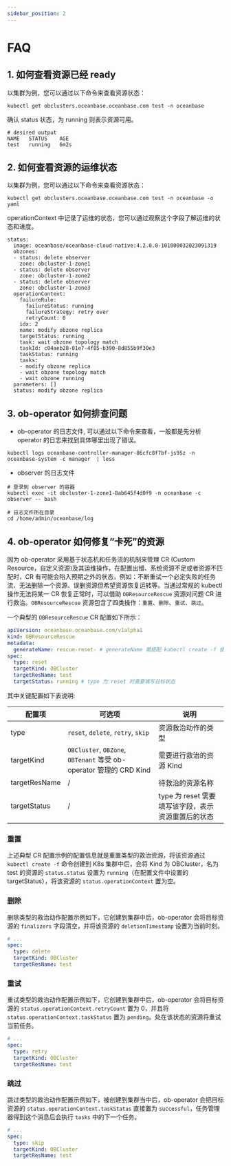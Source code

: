 ```yaml
---
sidebar_position: 2
---
```


# FAQ

## 1. 如何查看资源已经 ready

以集群为例，您可以通过以下命令来查看资源状态：

```shell
kubectl get obclusters.oceanbase.oceanbase.com test -n oceanbase 
```

确认 status 状态，为 running 则表示资源可用。

```shell
# desired output 
NAME   STATUS    AGE
test   running   6m2s
```

## 2. 如何查看资源的运维状态

以集群为例，您可以通过以下命令来查看资源状态：

```shell
kubectl get obclusters.oceanbase.oceanbase.com test -n oceanbase -o yaml
```

operationContext 中记录了运维的状态，您可以通过观察这个字段了解运维的状态和进度。

```shell
status:
  image: oceanbase/oceanbase-cloud-native:4.2.0.0-101000032023091319
  obzones:
  - status: delete observer
    zone: obcluster-1-zone1
  - status: delete observer
    zone: obcluster-1-zone2
  - status: delete observer
    zone: obcluster-1-zone3
  operationContext:
    failureRule:
      failureStatus: running
      failureStrategy: retry over
      retryCount: 0
    idx: 2
    name: modify obzone replica
    targetStatus: running
    task: wait obzone topology match
    taskId: c04aeb28-01e7-4f85-b390-8d855b9f30e3
    taskStatus: running
    tasks:
    - modify obzone replica
    - wait obzone topology match
    - wait obzone running
  parameters: []
  status: modify obzone replica
```

## 3. ob-operator 如何排查问题

* ob-operator 的日志文件, 可以通过以下命令来查看，一般都是先分析 operator 的日志来找到具体哪里出现了错误。

```shell
kubectl logs oceanbase-controller-manager-86cfc8f7bf-js95z -n oceanbase-system -c manager  | less
```

* observer 的日志文件

```shell
# 登录到 observer 的容器
kubectl exec -it obcluster-1-zone1-8ab645f4d0f9 -n oceanbase -c observer -- bash

# 日志文件所在目录
cd /home/admin/oceanbase/log
```

## 4. ob-operator 如何修复“卡死”的资源

因为 ob-operator 采用基于状态机和任务流的机制来管理 CR (Custom Resource，自定义资源)及其运维操作，在配置出错、系统资源不足或者资源不匹配时，CR 有可能会陷入预期之外的状态，例如：不断重试一个必定失败的任务流、无法删除一个资源、误删资源但希望资源恢复运转等。当通过常规的 kubectl 操作无法将某一 CR 恢复正常时，可以借助 `OBResourceRescue` 资源对问题 CR 进行救治。`OBResourceRescue` 资源包含了四类操作：`重置`、`删除`、`重试`、`跳过`。

一个典型的 `OBResourceRescue` CR 配置如下所示：

```yaml
apiVersion: oceanbase.oceanbase.com/v1alpha1
kind: OBResourceRescue
metadata:
  generateName: rescue-reset- # generateName 需搭配 kubectl create -f 使用
spec:
  type: reset
  targetKind: OBCluster
  targetResName: test
  targetStatus: running # type 为 reset 时需要填写目标状态
```

其中关键配置如下表说明:

| 配置项 | 可选项 | 说明 |
| -- | -- | -- |
| type | `reset`, `delete`, `retry`, `skip` | 资源救治动作的类型 |
| targetKind | `OBCluster`, `OBZone`, `OBTenant` 等受 ob-operator 管理的 CRD Kind | 需要进行救治的资源 Kind |
| targetResName | / | 待救治的资源名称 |
| targetStatus | / | type 为 reset 需要填写该字段，表示资源重置后的状态 | 

### 重置

上述典型 CR 配置示例的配置信息就是重置类型的救治资源，将该资源通过 `kubectl create -f` 命令创建到 K8s 集群中后，会将 Kind 为 OBCluster，名为 test 的资源的 `status.status` 设置为 `running`（在配置文件中设置的 targetStatus），将该资源的 `status.operationContext` 置为空。

### 删除

删除类型的救治动作配置示例如下，它创建到集群中后，ob-operator 会将目标资源的 `finalizers` 字段清空，并将该资源的 `deletionTimestamp` 设置为当前时刻。

```yaml
# ...
spec:
  type: delete
  targetKind: OBCluster
  targetResName: test
```

### 重试

重试类型的救治动作配置示例如下，它创建到集群中后，ob-operator 会将目标资源的 `status.operationContext.retryCount` 置为 0，并且将 `status.operationContext.taskStatus` 置为 `pending`。处在该状态的资源将重试当前任务。

```yaml
# ...
spec:
  type: retry
  targetKind: OBCluster
  targetResName: test
```

### 跳过

跳过类型的救治动作配置示例如下，被创建到集群当中后，ob-operator 会把目标资源的 `status.operationContext.taskStatus` 直接置为 `successful`，任务管理器得到这个消息后会执行 `tasks` 中的下一个任务。 

```yaml
# ...
spec:
  type: skip
  targetKind: OBCluster
  targetResName: test
```